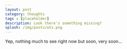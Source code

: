 ```yaml
---
layout: post
category: thoughts
tags : [placeholder]
description: Look there's something missing?
splash: /img/posts/wts.png
---
```


Yep, nothing much to see right now but soon, very soon…